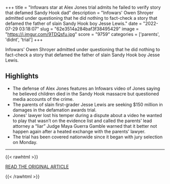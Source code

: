 +++
title = "Infowars star at Alex Jones trial admits he failed to verify story that defamed Sandy Hook dad"
description = "Infowars' Owen Shroyer admitted under questioning that he did nothing to fact-check a story that defamed the father of slain Sandy Hook boy Jesse Lewis."
date = "2022-07-29 03:18:07"
slug = "62e3514a284baf3f38495429"
image = "https://i.imgur.com/9TDQsfu.jpg"
score = "9759"
categories = ['parents', 'didnt', 'trial']
+++

Infowars' Owen Shroyer admitted under questioning that he did nothing to fact-check a story that defamed the father of slain Sandy Hook boy Jesse Lewis.

## Highlights

- The defense of Alex Jones features an Infowars video of Jones saying he believed children died in the Sandy Hook massacre but questioned media accounts of the crime.
- The parents of slain first-grader Jesse Lewis are seeking $150 million in damages in the defamation awards trial.
- Jones' lawyer lost his temper during a dispute about a video he wanted to play that wasn’t on the evidence list and called the parents’ lead attorney a “liar” Judge Maya Guerra Gamble warned that it better not happen again after a heated exchange with the parents' lawyer.
- The trial has been covered nationwide since it began with jury selection on Monday.

---

{{< rawhtml >}}
  <p class="article-category">
    <a target="_blank" href="https://www.newstimes.com/news/article/Sandy-Hook-Alex-Jones-trial-thursday-17333777.php?src=nthpdesecp">READ THE ORIGINAL ARTICLE</a>
  </p>
{{< /rawhtml >}}
